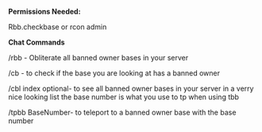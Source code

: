 **Permissions Needed:**

Rbb.checkbase or rcon admin

**Chat Commands**

/rbb - Obliterate all banned owner bases in your server


/cb - to check if the base you are looking at has a banned owner


/cbl index optional- to see all banned owner bases in your server in a verry nice looking list the base number is what you use to tp when using tbb


/tpbb  BaseNumber- to teleport to a banned owner base with the base number